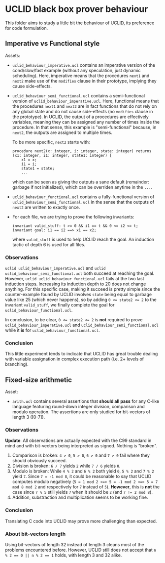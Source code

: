 # UCLID black box prover behaviour

This folder aims to study a little bit the behaviour of UCLID, its preference for code formulation.

## Imperative vs Functional style

Assets:

- `uclid_behaviour_imperative.ucl` contains an imperative version of the cond/slow/fast example (without any speculation, just dynamic scheduling). Here, imperative means that the procedures `next1` and `next2` make use of the `modifies` clause in their prototype, implying they cause side-effects.
- `uclid_behaviour_semi_functional.ucl` contains a semi-functional version of `uclid_behaviour_imperative.ucl`. Here, functional means that the procedures `next1` and `next2` are in fact functions that do not rely on any global state and do not cause side-effects (no `modifies` clause in the prototype). In UCLID, the output of a procedures are effectively variables, meaning they can be assigned any number of times inside the procedure. In that sense, this example is "semi-functional" because, in `next2`, the outputs are assigned to multiple times.

    To be more specific, `next2` starts with:

    ```uclid
    procedure next2(x: integer, i: integer, state: integer) returns (x1: integer, i1: integer, state1: integer) {
        x1 = x;
        i1 = i;
        state1 = state;
        ...
    ```

    which can be seen as giving the outputs a sane default (remainder: garbage if not initialized), which can be overriden anytime in the `...`.
- `uclid_behaviour_functional.ucl` contains a fully-functional version of `uclid_behaviour_semi_functional.ucl` in the sense that the outputs of `next2` are written to exactly once.
- For each file, we are trying to prove the following invariants:

    ```uclid
    invariant valid_stuff: t >= 0 && i1 == t && 0 <= i2 <= t;
    invariant goal: i1 == i2 ==> x1 == x2;
    ```

    where `valid_stuff` is used to help UCLID reach the goal. An induction tactic of depth 6 is used for all files.

### Observations

`uclid uclid_behaviour_imperative.ucl` and `uclid uclid_behaviour_semi_functional.ucl` both succeed at reaching the goal. However, `uclid uclid_behaviour_functional.ucl` fails at the two last induction steps. Increasing its induction depth to 20 does not change anything. For this specific case, making it succeed is pretty simple since the counter-example found by UCLID involves `state` being equal to garbage value like 25 (which never happens), so by adding `0 <= state2 <= 2` to the invariant `valid_stuff`, we finally complete the goal for `uclid_behaviour_functional.ucl`.

In conclusion, to be clear, `0 <= state2 <= 2` is **not** required to prove `uclid_behaviour_imperative.ucl` and `uclid_behaviour_semi_functional.ucl` while it **is** for `uclid_behaviour_functional.ucl`.

### Conclusion

This little experiment tends to indicate that UCLID has great trouble dealing with variable assignation in complex execution path (i.e. 2+ levels of branching).

## Fixed-size arithmetic

Asset:

- `arith.ucl` contains several assertions that **should all pass** for any C-like language featuring round-down integer division, comparison and modulo operation. The assertions are only studied for bit-vectors of length 3 (\[0-7\]).

### Observations

**Update**: All observations are actually expected with the C99 standard in mind and with bit-vectors being interpreted as signed. Nothing is "broken".

1. Comparison is broken: `4 > 0`, `5 > 0`, `6 > 0` and `7 > 0` fail where they should obviously succeed.
2. Division is broken: `6 / 7` yields `2` while `7 / 6` yields `0`.
3. Modulo is broken: While `4 % 2` and `6 % 2` both yield `0`, `5 % 2` and `7 % 2` yield `7`. Since `7 = -1 mod 8`, it could be reasonable to say that UCLID computes modulo negatively (`5 = 1 mod 2 <=> 5 = -1 mod 2 <=> 5 = 7 mod 8 mod 2` and respectively for `7` instead of `5`). **However**, this is **not** the case since `7 % 5` still yields `7` when it should be `2` (and `7 != 2 mod 8`).
4. Addition, substraction and multiplication seems to be working fine.

### Conclusion

Translating C code into UCLID may prove more challenging than expected.

### About bit-vectors length

Using bit-vectors of length 32 instead of length 3 cleans most of the problems encountered before. However, UCLID still does not accept that `n % 2 == 0 || n % 2 == 1` holds, with length 3 and 32 alike.
